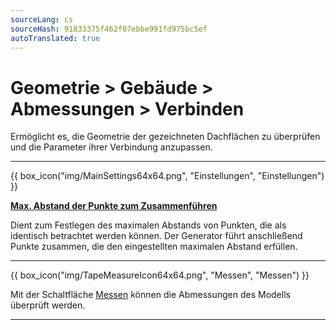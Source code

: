 ```yaml
---
sourceLang: cs
sourceHash: 91833375f462f07ebbe991fd975bc5ef
autoTranslated: true
---
```


<h1>Geometrie &gt; Gebäude &gt; Abmessungen &gt; Verbinden</h1>

  <p>Ermöglicht es, die Geometrie der gezeichneten Dachflächen zu überprüfen und die Parameter ihrer Verbindung anzupassen.</p>

  <hr class="main"> <!-- Vodorovná čára jako oddělovač sekce -->

{{ box_icon("img/MainSettings64x64.png", "Einstellungen", "Einstellungen") }}

  <p><b><u>Max. Abstand der Punkte zum Zusammenführen</u></b></p>

  <p>
  Dient zum Festlegen des maximalen Abstands von Punkten, die als identisch betrachtet werden können. Der Generator führt anschließend Punkte zusammen, die den eingestellten maximalen Abstand erfüllen.
  </p>

  <hr class="main"> <!-- Vodorovná čára jako oddělovač sekce -->

{{ box_icon("img/TapeMeasureIcon64x64.png", "Messen", "Messen") }}

  <p>Mit der Schaltfläche <u>Messen</u> können die Abmessungen des Modells überprüft werden.</p>

  <hr class="main"> <!-- Vodorovná čára jako oddělovač sekce -->

<!-- product: HiStruct Roofs -->